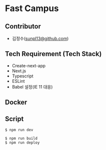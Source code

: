 # Fast Campus
## Contributor
- 김정수(sunpl13@github.com)

## Tech Requirement (Tech Stack)
- Create-next-app
- Next.js
- Typescript
- ESLint
- Babel 설정(IE 11 대응)

## Docker

## Script
```
$ npm run dev
```
```
$ npm run build
$ npm run deploy
```